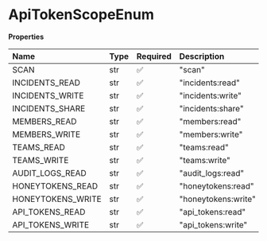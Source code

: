 # ApiTokenScopeEnum

**Properties**

| Name              | Type | Required | Description         |
| :---------------- | :--- | :------- | :------------------ |
| SCAN              | str  | ✅       | "scan"              |
| INCIDENTS_READ    | str  | ✅       | "incidents:read"    |
| INCIDENTS_WRITE   | str  | ✅       | "incidents:write"   |
| INCIDENTS_SHARE   | str  | ✅       | "incidents:share"   |
| MEMBERS_READ      | str  | ✅       | "members:read"      |
| MEMBERS_WRITE     | str  | ✅       | "members:write"     |
| TEAMS_READ        | str  | ✅       | "teams:read"        |
| TEAMS_WRITE       | str  | ✅       | "teams:write"       |
| AUDIT_LOGS_READ   | str  | ✅       | "audit_logs:read"   |
| HONEYTOKENS_READ  | str  | ✅       | "honeytokens:read"  |
| HONEYTOKENS_WRITE | str  | ✅       | "honeytokens:write" |
| API_TOKENS_READ   | str  | ✅       | "api_tokens:read"   |
| API_TOKENS_WRITE  | str  | ✅       | "api_tokens:write"  |

<!-- This file was generated by liblab | https://liblab.com/ -->

